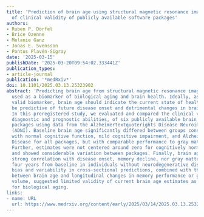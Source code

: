 ```yaml
---
title: 'Prediction of brain age using structural magnetic resonance imaging: A comparison
  of clinical validity of publicly available software packages'
authors:
- Ruben P. Dörfel
- Brice Ozenne
- Melanie Ganz
- Jonas E. Svensson
- Pontus Plavén-Sigray
date: '2025-03-15'
publishDate: '2025-03-20T09:54:02.333441Z'
publication_types:
- article-journal
publication: '*medRxiv*'
doi: 10.1101/2025.03.13.25323902
abstract: 'Predicting brain age from structural magnetic resonance images is commonly
  used as a biomarker of biological aging and brain health. Ideally, as a clinically
  valid biomarker, brain age should indicate the current state of health and also
  be predictive of future disease onset and detrimental changes in brain biology.
  In this preregistered study, we evaluated and compared the clinical validity, i.e.,
  diagnostic and prognostic abilities, of six publicly available brain age prediction
  packages using data from the Alzheimertextquoterights Disease Neuroimaging Initiative
  (ADNI). Baseline brain age significantly differed between groups consisting of individuals
  with normal cognitive function, mild cognitive impairment, and Alzheimertextquoterights
  Disease for all packages, but with comparable performance to gray matter volume.
  Further, estimates were not centered around zero for cognitively normal subjects
  and showed considerable variation between packages. Finally, brain age did not show
  strong correlation with disease onset, memory decline, nor gray matter atrophy within
  four years from baseline in individuals without neurodegenerative disease. The substantial
  bias and variability in cross-sectional predictions, combined with the weak associations
  between brain age and longitudinal changes in memory performance or grey matter
  volume, suggested limited validity of current brain age estimates as a biomarker
  for biological aging.
links:
- name: URL
  url: https://www.medrxiv.org/content/early/2025/03/14/2025.03.13.25323902
---
```

